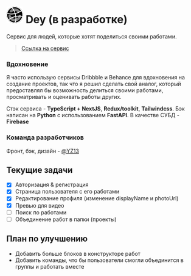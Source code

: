 # ![dey-logo](/public/Dey.svg) Dey (в разработке)
Сервис для людей, которые хотят поделиться своими работами.

> [Ссылка на сервис](https://design.darkmaterial.space)

### Вдохновение
Я часто использую сервисы Dribbble и Behance для вдохновения на создание проектов, так что я решил сделать свой аналог, 
который предоставлял бы возможность делиться своими работами, просматривать и оценивать работы других.

Стэк сервиса - **TypeScript + NextJS**, **Redux/toolkit**, **Tailwindcss**.
Бэк написан на **Python** с использованием **FastAPI**.
В качестве СУБД - **Firebase**

### Команда разработчиков
Фронт, бэк, дизайн - [@YZ13](https://github.com/yz13-env)

## Текущие задачи
- [x] Авторизация & регистрация
- [x] Страница пользователя с его работами
- [x] Редактирование профиля (изменение displayName и photoUrl)
- [x] Превью для видео
- [ ] Поиск по работами
- [ ] Объединение работ в папки (проекты)

## План по улучшению
- Добавить больше блоков в конструкторе работ
- Добавить команды, что бы пользователи смогли объединится в группы и работать вместе
